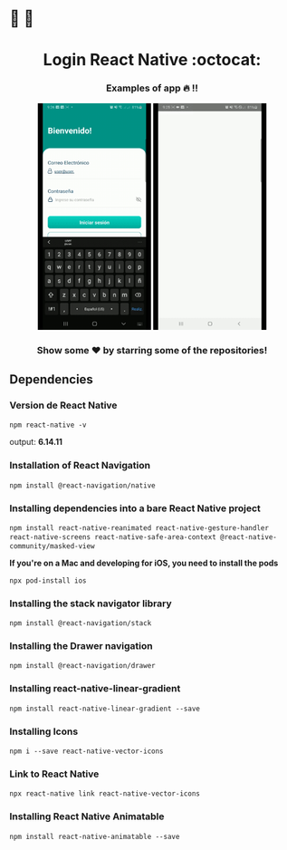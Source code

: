 # :palm_tree: :palm_tree:

# <div align="center">Login React Native :octocat:</div>
### <div align="center">Examples of app :fire: !!</div>

<div class="row" align="center">
  <img src="./documentation/video1.gif" width="200" height="400" />
  <img src="./documentation/video2.gif" width="200" height="400" />
</div>

### <div align="center"> Show some ❤️ by starring some of the repositories! </div>



## Dependencies

### Version de React Native

```
npm react-native -v
```

output: **6.14.11**


### Installation of React Navigation

```
npm install @react-navigation/native
```

### Installing dependencies into a bare React Native project

```
npm install react-native-reanimated react-native-gesture-handler react-native-screens react-native-safe-area-context @react-native-community/masked-view
```

**If you're on a Mac and developing for iOS, you need to install the pods**

```
npx pod-install ios
```

### Installing the stack navigator library

```
npm install @react-navigation/stack
```

### Installing the Drawer navigation

```
npm install @react-navigation/drawer
```

### Installing react-native-linear-gradient

```
npm install react-native-linear-gradient --save
```

### Installing Icons

```
npm i --save react-native-vector-icons
```

### Link to React Native

```
npx react-native link react-native-vector-icons
```

### Installing React Native Animatable

```
npm install react-native-animatable --save
```

